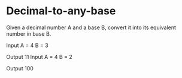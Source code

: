 # Decimal-to-any-base
Given a decimal number A and a base B, convert it into its equivalent number in base B.

Input
A = 4
B = 3

Output
11
Input
A = 4
B = 2

Output
100
